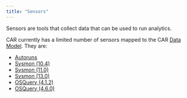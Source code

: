 ```yaml
---
title: "Sensors"
---
```


Sensors are tools that collect data that can be used to run analytics.

CAR currently has a limited number of sensors mapped to the CAR [Data Model](../data_model). They are:
* [Autoruns](autoruns_13.98)
* [Sysmon (10.4)](sysmon_10.4)
* [Sysmon (11.0)](sysmon_11.0)
* [Sysmon (13.0)](sysmon_13)
* [OSQuery (4.1.2)](osquery_4.1.2)
* [OSQuery (4.6.0)](osquery_4.6.0)
